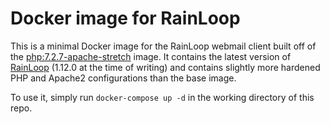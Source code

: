 # Docker image for RainLoop

This is a minimal Docker image for the RainLoop webmail client built off of the [php:7.2.7-apache-stretch](https://hub.docker.com/_/php/) image. It contains the latest version of [RainLoop](https://www.rainloop.net/) (1.12.0 at the time of writing) and contains slightly more hardened PHP and Apache2 configurations than the base image.

To use it, simply run `docker-compose up -d` in the working directory of this repo.
